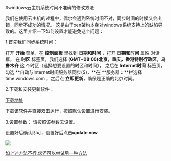 <!-- --- tag: windows 云主机 独立服务器 -->
#windows云主机系统时间不准确的修改方法

我们在使用云主机的过程中，偶尔会遇到系统时间不对，同步时间的时候又会出错，同步不成功的情况。
这是由于xen架构本身对windows系统支持上的缺陷导致的。这里介绍一下如何设置才能避免这个问题：

1.首先我们同步系统时间：

打开 **开始** 菜单，在 **控制面板** 里找到 **日期和时间** ，打开 **日期和时间** 属性 对话框，
在 **时区** 标签页，我们选择 **(GMT+08:00)北京，重庆，香港特别行政区，乌鲁木齐** 这    个时区（选择想要设置的时区和时间），
之后在 **Internet时间** 标签页，勾选 **自动与Internet时间服务器同步(S)，**在 **服务器：**栏选择
time.windows.com ，之后点 **立即更新**，确保是正确的北京时间。

2.下载和安装更新软件：

[下载地址](http://www.timesynctool.com/NetTimeSetup-314.exe)

下载该软件并直接双击运行，按照默认设置进行安装。

3.设置参数：
请按照该参数去设置。

设置好后确认即可，设置好后点击**update now**

![](http://kb.51hosting.com/_media/kb/ntp.png)

 [如上述方法不行,您还可以尝试另一种方法](http://kb.51hosting.com/kb/windows-time-set.md)